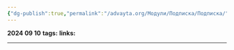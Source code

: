 ```yaml
---
{"dg-publish":true,"permalink":"/advayta.org/Модули/Подписка/Подписка/"}
---
```


**2024 09 10**
**tags:**
**links:** 

---

